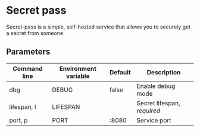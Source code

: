 # Secret pass

Secret-pass is a simple, self-hosted service that allows you to securely get a secret from someone.

## Parameters

| Command line | Environment variable | Default | Description                 |
| ------------ | -------------------- | ------- | --------------------------- |
| dbg          | DEBUG                | false   | Enable debug mode           |
| lifespan, l  | LIFESPAN             |         | Secret lifespan, _required_ |
| port, p      | PORT                 | :8080   | Service port                |